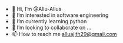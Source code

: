 - 👋 Hi, I’m @Allu-Allus
- 👀 I’m interested in software engineering
- 🌱 I’m currently learning python 
- 💞️ I’m looking to collaborate on ...
- 📫 How to reach me alluajith29@gmail.com

<!---
Allu-Allus/Allu-Allus is a ✨ special ✨ repository because its `README.md` (this file) appears on your GitHub profile.
You can click the Preview link to take a look at your changes.
--->
